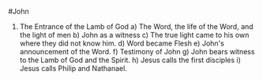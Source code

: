 #John 

1) The Entrance of the Lamb of God
	a) The Word, the life of the Word, and the light of men
	b) John as a witness
	c) The true light came to his own where they did not know him.
	d) Word became Flesh
	e) John's announcement of the Word.
	f) Testimony of John
	g) John bears witness to the Lamb of God and the Spirit.
	h) Jesus calls the first disciples
	i) Jesus calls Philip and Nathanael. 